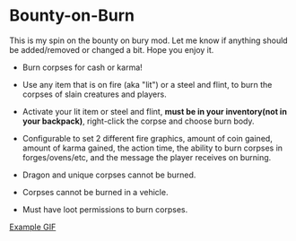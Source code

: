 # Bounty-on-Burn

This is my spin on the bounty on bury mod. Let me know if anything should be added/removed or changed a bit. Hope you enjoy it.


- Burn corpses for cash or karma!
- Use any item that is on fire (aka "lit") or a steel and flint, to burn the corpses of slain creatures and players.

- Activate your lit item or steel and flint, **must be in your inventory(not in your backpack)**, right-click the corpse and choose burn body.

- Configurable to set 2 different fire graphics, amount of coin gained, amount of karma gained, the action time, the ability to burn corpses in forges/ovens/etc, and the message the player receives on burning.

- Dragon and unique corpses cannot be burned.

- Corpses cannot be burned in a vehicle.

- Must have loot permissions to burn corpses.


[Example GIF](https://i.imgur.com/PeKljpS.gifv)
